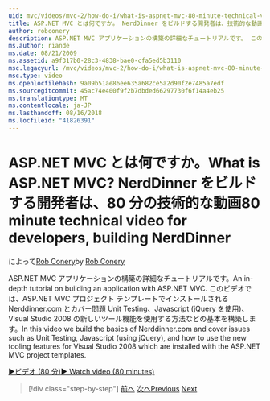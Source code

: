 ```yaml
---
uid: mvc/videos/mvc-2/how-do-i/what-is-aspnet-mvc-80-minute-technical-video-for-developers-building-nerddinner
title: ASP.NET MVC とは何ですか。 NerdDinner をビルドする開発者は、技術的な動画を 80 分 |Microsoft Docs
author: robconery
description: ASP.NET MVC アプリケーションの構築の詳細なチュートリアルです。 このビデオでは、単体テスト、Nerddinner.com とカバーの問題の基本をビルドしています.
ms.author: riande
ms.date: 08/21/2009
ms.assetid: a9f317b0-28c3-4838-bae0-cfa5ed5b3110
msc.legacyurl: /mvc/videos/mvc-2/how-do-i/what-is-aspnet-mvc-80-minute-technical-video-for-developers-building-nerddinner
msc.type: video
ms.openlocfilehash: 9a09b51ae86ee635a682ce5a2d90f2e7485a7edf
ms.sourcegitcommit: 45ac74e400f9f2b7dbded66297730f6f14a4eb25
ms.translationtype: MT
ms.contentlocale: ja-JP
ms.lasthandoff: 08/16/2018
ms.locfileid: "41826391"
---
```

<a name="what-is-aspnet-mvc-80-minute-technical-video-for-developers-building-nerddinner"></a><span data-ttu-id="df08c-105">ASP.NET MVC とは何ですか。</span><span class="sxs-lookup"><span data-stu-id="df08c-105">What is ASP.NET MVC?</span></span> <span data-ttu-id="df08c-106">NerdDinner をビルドする開発者は、80 分の技術的な動画</span><span class="sxs-lookup"><span data-stu-id="df08c-106">80 minute technical video for developers, building NerdDinner</span></span>
====================
<span data-ttu-id="df08c-107">によって[Rob Conery](https://github.com/robconery)</span><span class="sxs-lookup"><span data-stu-id="df08c-107">by [Rob Conery](https://github.com/robconery)</span></span>

<span data-ttu-id="df08c-108">ASP.NET MVC アプリケーションの構築の詳細なチュートリアルです。</span><span class="sxs-lookup"><span data-stu-id="df08c-108">An in-depth tutorial on building an application with ASP.NET MVC.</span></span> <span data-ttu-id="df08c-109">このビデオでは、ASP.NET MVC プロジェクト テンプレートでインストールされる Nerddinner.com とカバー問題 Unit Testing、Javascript (jQuery を使用)、Visual Studio 2008 の新しいツール機能を使用する方法などの基本を構築します。</span><span class="sxs-lookup"><span data-stu-id="df08c-109">In this video we build the basics of Nerddinner.com and cover issues such as Unit Testing, Javascript (using jQuery), and how to use the new tooling features for Visual Studio 2008 which are installed with the ASP.NET MVC project templates.</span></span>

[<span data-ttu-id="df08c-110">&#9654;ビデオ (80 分)</span><span class="sxs-lookup"><span data-stu-id="df08c-110">&#9654; Watch video (80 minutes)</span></span>](https://channel9.msdn.com/Blogs/ASP-NET-Site-Videos/what-is-aspnet-mvc-80-minute-technical-video-for-developers-building-nerddinner)

> [!div class="step-by-step"]
> <span data-ttu-id="df08c-111">[前へ](displaying-a-table-of-database-data.md)
> [次へ](why-aspnet-mvc-3-minute-overview-video-for-decision-makers.md)</span><span class="sxs-lookup"><span data-stu-id="df08c-111">[Previous](displaying-a-table-of-database-data.md)
[Next](why-aspnet-mvc-3-minute-overview-video-for-decision-makers.md)</span></span>
